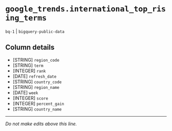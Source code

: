 # `google_trends.international_top_rising_terms`
`bq-1` | `bigquery-public-data`

## Column details
* [STRING]    `region_code`
* [STRING]    `term`
* [INTEGER]   `rank`
* [DATE]      `refresh_date`
* [STRING]    `country_code`
* [STRING]    `region_name`
* [DATE]      `week`
* [INTEGER]   `score`
* [INTEGER]   `percent_gain`
* [STRING]    `country_name`

-------------------------------------------------------------------------------
*Do not make edits above this line.*
